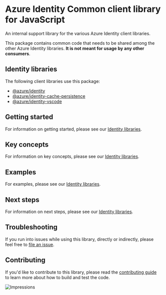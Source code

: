 # Azure Identity Common client library for JavaScript

An internal support library for the various Azure Identity client libraries.

This package contains common code that needs to be shared among the other Azure Identity libraries. **It is not meant for usage by any other consumers**.

## Identity libraries

The following client libraries use this package:

- [@azure/identity](https://github.com/Azure/azure-sdk-for-js/blob/main/sdk/identity/identity/README.md)
- [@azure/identity-cache-persistence](https://github.com/Azure/azure-sdk-for-js/blob/main/sdk/identity/identity-cache-persistence/README.md)
- [@azure/identity-vscode](https://github.com/Azure/azure-sdk-for-js/blob/main/sdk/identity/identity-vscode/README.md)

## Getting started

For information on getting started, please see our [Identity libraries](#identity-libraries).

## Key concepts

For information on key concepts, please see our [Identity libraries](#identity-libraries).

## Examples

For examples, please see our [Identity libraries](#identity-libraries).

## Next steps

For information on next steps, please see our [Identity libraries](#identity-libraries).

## Troubleshooting

If you run into issues while using this library, directly or indirectly, please feel free to [file an issue](https://github.com/Azure/azure-sdk-for-js/issues/new).

## Contributing

If you'd like to contribute to this library, please read the [contributing guide](https://github.com/Azure/azure-sdk-for-js/blob/main/CONTRIBUTING.md) to learn more about how to build and test the code.

![Impressions](https://azure-sdk-impressions.azurewebsites.net/api/impressions/azure-sdk-for-js%2Fsdk%2Fidentity%2Fidentity-common%2FREADME.png)